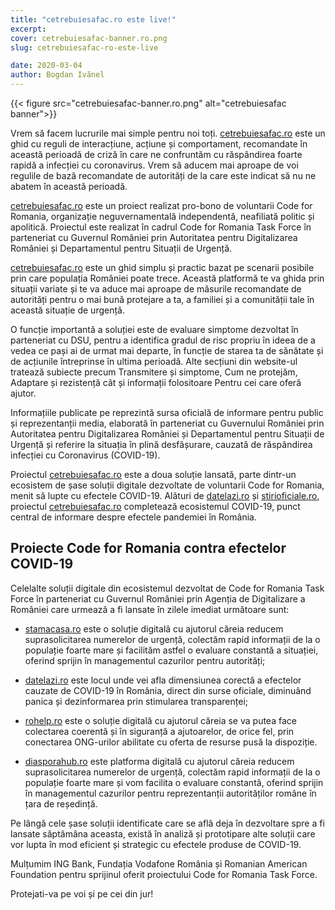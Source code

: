 ```yaml
---
title: "cetrebuiesafac.ro este live!"
excerpt:
cover: cetrebuiesafac-banner.ro.png
slug: cetrebuiesafac-ro-este-live

date: 2020-03-04
author: Bogdan Ivănel
---
```


{{< figure src="cetrebuiesafac-banner.ro.png" alt="cetrebuiesafac banner">}}

Vrem să facem lucrurile mai simple pentru noi toți. [cetrebuiesafac.ro](https://cetrebuiesafac.ro) este un ghid cu reguli de interacțiune, acțiune și comportament, recomandate în această perioadă de criză în care ne confruntăm cu răspândirea foarte rapidă a infecției cu coronavirus. Vrem să aducem mai aproape de voi regulile de bază recomandate de autorități de la care este indicat să nu ne abatem în această perioadă.

[cetrebuiesafac.ro](https://cetrebuiesafac.ro) este un proiect realizat pro-bono de voluntarii Code for Romania, organizație neguvernamentală independentă, neafiliată politic și apolitică. Proiectul este realizat în cadrul Code for Romania Task Force în parteneriat cu Guvernul României prin Autoritatea pentru Digitalizarea României și Departamentul pentru Situații de Urgență.

[cetrebuiesafac.ro](https://cetrebuiesafac.ro) este un ghid simplu și practic bazat pe scenarii posibile prin care populația României poate trece. Această platformă te va ghida prin situații variate și te va aduce mai aproape de măsurile recomandate de autorități pentru o mai bună protejare a ta, a familiei și a comunității tale în această situație de urgență.

O funcție importantă a soluției este de evaluare simptome dezvoltat în parteneriat cu DSU, pentru a identifica gradul de risc propriu în ideea de a vedea ce pași ai de urmat mai departe, în funcție de starea ta de sănătate și de acțiunile întreprinse în ultima perioadă. Alte secțiuni din website-ul tratează subiecte precum Transmitere și simptome, Cum ne protejăm, Adaptare și rezistență cât și informații folositoare Pentru cei care oferă ajutor.

Informațiile publicate pe reprezintă sursa oficială de informare pentru public și reprezentanții media, elaborată în parteneriat cu Guvernului României prin Autoritatea pentru Digitalizarea României și Departamentul pentru Situații de Urgență și referire la situația în plină desfășurare, cauzată de răspândirea infecției cu Coronavirus (COVID-19).

Proiectul [cetrebuiesafac.ro](https://cetrebuiesafac.ro) este a doua soluție lansată, parte dintr-un ecosistem de șase soluții digitale dezvoltate de voluntarii Code for Romania, menit să lupte cu efectele COVID-19. Alături de [datelazi.ro](https://datelazi.ro) și [stirioficiale.ro](https://stirioficiale.ro), proiectul [cetrebuiesafac.ro](https://cetrebuiesafac.ro) completează ecosistemul COVID-19, punct central de informare despre efectele pandemiei în România.

## Proiecte Code for Romania contra efectelor COVID-19

Celelalte soluții digitale din ecosistemul dezvoltat de Code for Romania Task Force în parteneriat cu Guvernul României prin Agenția de Digitalizare a României care urmează a fi lansate în zilele imediat următoare sunt:

- [stamacasa.ro](stamacasa.ro) este o soluție digitală cu ajutorul căreia reducem suprasolicitarea numerelor de urgență, colectăm rapid informații de la o populație foarte mare și facilităm astfel o evaluare constantă a situației, oferind sprijin în managementul cazurilor pentru autorități;

- [datelazi.ro](htps://datelazi.ro) este locul unde vei afla dimensiunea corectă a efectelor cauzate de COVID-19 în România, direct din surse oficiale, diminuând panica și dezinformarea prin stimularea transparenței;

- [rohelp.ro](https://rohelp.ro) este o soluție digitală cu ajutorul căreia se va putea face colectarea coerentă și în siguranță a ajutoarelor, de orice fel, prin conectarea ONG-urilor abilitate cu oferta de resurse pusă la dispoziție.

- [diasporahub.ro](https://diasporahub.ro) este platforma digitală cu ajutorul căreia reducem suprasolicitarea numerelor de urgență, colectăm rapid informații de la o populație foarte mare și vom facilita o evaluare constantă, oferind sprijin în managementul cazurilor pentru reprezentanții autorităților române în țara de reședință.

Pe lângă cele șase soluții identificate care se află deja în dezvoltare spre a fi lansate săptămâna aceasta, există în analiză și prototipare alte soluții care vor lupta în mod eficient și strategic cu efectele produse de COVID-19.

Mulțumim ING Bank, Fundația Vodafone România și Romanian American Foundation pentru sprijinul oferit proiectului Code for Romania Task Force.

Protejati-va pe voi și pe cei din jur!
